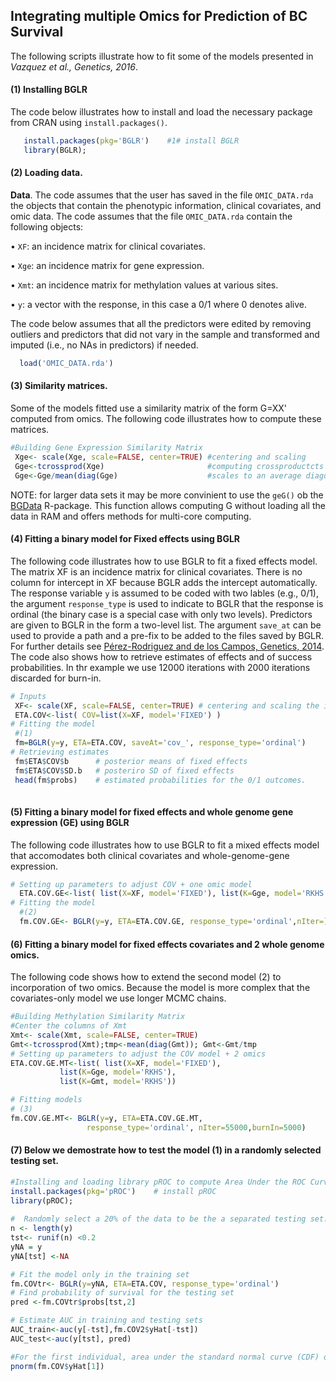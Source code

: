 ## Integrating multiple Omics for Prediction of BC Survival
The following scripts illustrate how to fit some of the models presented in *Vazquez et al., Genetics, 2016*.

#### (1) Installing BGLR
The code below illustrates how to install and load the necessary package from CRAN using `install.packages()`.
```R
   install.packages(pkg='BGLR')    #1# install BGLR
   library(BGLR); 
 ```   

#### (2) Loading data.

**Data**. The code assumes that the user has saved in the file `OMIC_DATA.rda` the objects that contain the phenotypic information, clinical covariates, and omic data. The code assumes that the file `OMIC_DATA.rda` contain the following objects:

 •	`XF`: an incidence matrix for clinical covariates.
 
 •	`Xge`: an incidence matrix for gene expression. 
 
 •	`Xmt`: an incidence matrix for methylation values at various sites.
 
 •	`y`: a vector with the response, in this case a 0/1 where 0 denotes alive.

The code below assumes that all the predictors were edited by removing outliers and predictors that did not vary in the sample and transformed and imputed (i.e., no NAs in predictors) if needed.

```R
  load('OMIC_DATA.rda')
 ```   
 
#### (3) Similarity matrices.
 Some of the models fitted use a similarity matrix of the form G=XX' computed from omics. The following code illustrates how to compute these matrices.
 
 ```R 
#Building Gene Expression Similarity Matrix
  Xge<- scale(Xge, scale=FALSE, center=TRUE) #centering and scaling
  Gge<-tcrossprod(Xge)                       #computing crossproductcts
  Gge<-Gge/mean(diag(Gge)                    #scales to an average diagonal value of 1.
```
 
NOTE: for larger data sets it may be more convinient to use the `geG()` ob the [BGData](https://github.com/quantgen/BGData) R-package. This function allows computing G without loading all the data in RAM and offers methods for multi-core computing. 


#### (4)  Fitting a binary model for Fixed effects using BGLR

The following code illustrates how to use BGLR to fit a fixed effects model. The matrix XF is an incidence matrix for clinical covariates. There is no column for intercept in XF because BGLR adds the intercept automatically. The response variable `y` is assumed to be coded with two lables (e.g., 0/1), the argument `response_type` is used to indicate to BGLR that the response is ordinal (the binary case is a special case with only two levels). Predictors are given to BGLR in the form a two-level list. The argument `save_at` can be used to provide a path and a pre-fix to be added to the files saved by BGLR. For further details see [Pérez-Rodriguez and de los Campos, Genetics, 2014](http://www.genetics.org/content/genetics/198/2/483.full.pdf). The code also shows how to retrieve estimates of effects and of success probabilities. In thr example we use 12000 iterations with 2000 iterations discarded for burn-in. 

```R
# Inputs
 XF<- scale(XF, scale=FALSE, center=TRUE) # centering and scaling the incidence matrix for fixed effects.
 ETA.COV<-list( COV=list(X=XF, model='FIXED') )
# Fitting the model
 #(1)  
 fm=BGLR(y=y, ETA=ETA.COV, saveAt='cov_', response_type='ordinal')
# Retrieving estimates
 fm$ETA$COV$b      # posterior means of fixed effects
 fm$ETA$COV$SD.b   # posteriro SD of fixed effects
 head(fm$probs)    # estimated probabilities for the 0/1 outcomes.
 
```

#### (5)  Fitting a binary model for fixed effects and whole genome gene expression (GE) using BGLR

The following code illustrates how to use BGLR to fit a mixed effects model that accomodates both clinical covariates and whole-genome-gene expression.

```R
# Setting up parameters to adjust COV + one omic model
  ETA.COV.GE<-list( list(X=XF, model='FIXED'), list(K=Gge, model='RKHS'))
# Fitting the model
  #(2)
  fm.COV.GE<- BGLR(y=y, ETA=ETA.COV.GE, response_type='ordinal',nIter=)
```

#### (6)  Fitting a binary model for fixed effects covariates and 2 whole genome omics.
The following code shows how to extend the second model (2) to incorporation of two omics. Because the model is more complex that the covariates-only model we use longer MCMC chains.

```R
#Building Methylation Similarity Matrix
#Center the columns of Xmt
Xmt<- scale(Xmt, scale=FALSE, center=TRUE)
Gmt<-tcrossprod(Xmt);tmp<-mean(diag(Gmt)); Gmt<-Gmt/tmp
# Setting up parameters to adjust the COV model + 2 omics
ETA.COV.GE.MT<-list( list(X=XF, model='FIXED'),
           list(K=Gge, model='RKHS'),
           list(K=Gmt, model='RKHS'))

# Fitting models 
# (3) 
fm.COV.GE.MT<- BGLR(y=y, ETA=ETA.COV.GE.MT, 
                 response_type='ordinal', nIter=55000,burnIn=5000)
```

#### (7) Below we demostrate how to test the model (1) in a randomly selected testing set.
```R
#Installing and loading library pROC to compute Area Under the ROC Curve.
install.packages(pkg='pROC')    # install pROC
library(pROC);
 
#  Randomly select a 20% of the data to be the a separated testing set:
n <- length(y)
tst<- runif(n) <0.2
yNA = y
yNA[tst] <-NA

# Fit the model only in the training set
fm.COVtr<- BGLR(y=yNA, ETA=ETA.COV, response_type='ordinal')
# Find probability of survival for the testing set
pred <-fm.COVtr$probs[tst,2]

# Estimate AUC in training and testing sets
AUC_train<-auc(y[-tst],fm.COV2$yHat[-tst])
AUC_test<-auc(y[tst], pred)

#For the first individual, area under the standard normal curve (CDF) of estimated y from full model:
pnorm(fm.COV$yHat[1])
```
